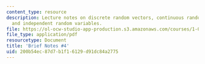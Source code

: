 ```yaml
---
content_type: resource
description: Lecture notes on discrete random vectors, continuous random vectors,
  and independent random variables.
file: https://ol-ocw-studio-app-production.s3.amazonaws.com/courses/1-010-uncertainty-in-engineering-fall-2008/200b54ec87d7b1f16129d91dc84a2775_notes_04.pdf
file_type: application/pdf
resourcetype: Document
title: 'Brief Notes #4'
uid: 200b54ec-87d7-b1f1-6129-d91dc84a2775
---
```

